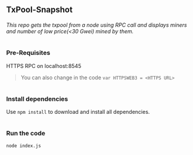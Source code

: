 ## TxPool-Snapshot

###### This repo gets the txpool from a node using RPC call and displays miners and number of low price(<30 Gwei) mined by them.

# 

### Pre-Requisites 
HTTPS RPC on localhost:8545
> You can also change in the code `var HTTPSWEB3 = <HTTPS URL>`

#

### Install dependencies
Use `npm install` to download and install all dependencies.

# 

### Run the code
`node index.js`



